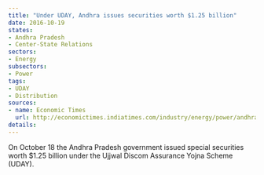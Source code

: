 ```yaml
---
title: "Under UDAY, Andhra issues securities worth $1.25 billion"
date: 2016-10-19
states:
- Andhra Pradesh
- Center-State Relations
sectors:
- Energy
subsectors:
- Power
tags:
- UDAY
- Distribution
sources:
- name: Economic Times
  url: http://economictimes.indiatimes.com/industry/energy/power/andhra-to-issue-securities-worth-rs-8256-cr-under-uday/articleshow/54831106.cms
details:
---
```


On October 18 the Andhra Pradesh government issued special securities worth $1.25 billion under the Ujjwal Discom Assurance Yojna Scheme (UDAY).
